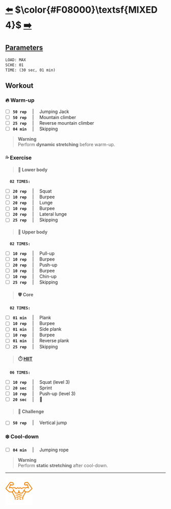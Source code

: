 # [:arrow_left:][prev] $\color{#F08000}\textsf{MIXED 4}$ [:arrow_right:][next]

## [Parameters]

```text
LOAD: MAX
SCHE: 01
TIME: (30 sec, 01 min)
```

## Workout

### :fire: Warm\-up

+ [ ] **`50 rep`** &emsp;\|&emsp; Jumping Jack
+ [ ] **`50 rep`** &emsp;\|&emsp; Mountain climber
+ [ ] **`25 rep`** &emsp;\|&emsp; Reverse mountain climber
+ [ ] **`04 min`** &emsp;\|&emsp; Skipping

> **Warning**  
> Perform **dynamic stretching** before warm\-up\.

### :sweat_drops: Exercise

> #### :leg: Lower body

&emsp;**`02 TIMES:`**

+ [ ] **`20 rep`** &emsp;\|&emsp; Squat
+ [ ] **`10 rep`** &emsp;\|&emsp; Burpee
+ [ ] **`20 rep`** &emsp;\|&emsp; Lunge
+ [ ] **`10 rep`** &emsp;\|&emsp; Burpee
+ [ ] **`20 rep`** &emsp;\|&emsp; Lateral lunge
+ [ ] **`25 rep`** &emsp;\|&emsp; Skipping

> #### :muscle: Upper body

&emsp;**`02 TIMES:`**

+ [ ] **`10 rep`** &emsp;\|&emsp; Pull\-up
+ [ ] **`10 rep`** &emsp;\|&emsp; Burpee
+ [ ] **`20 rep`** &emsp;\|&emsp; Push\-up
+ [ ] **`10 rep`** &emsp;\|&emsp; Burpee
+ [ ] **`10 rep`** &emsp;\|&emsp; Chin\-up
+ [ ] **`25 rep`** &emsp;\|&emsp; Skipping

> #### :shield: Core

&emsp;**`02 TIMES:`**

+ [ ] **`01 min`** &emsp;\|&emsp; Plank
+ [ ] **`10 rep`** &emsp;\|&emsp; Burpee
+ [ ] **`01 min`** &emsp;\|&emsp; Side plank
+ [ ] **`10 rep`** &emsp;\|&emsp; Burpee
+ [ ] **`01 min`** &emsp;\|&emsp; Reverse plank
+ [ ] **`25 rep`** &emsp;\|&emsp; Skipping

> #### :stopwatch: [HIIT][h]

&emsp;**`06 TIMES:`**

+ [ ] **`10 rep`** &emsp;\|&emsp; Squat \(level 3\)
+ [ ] **`20 sec`** &emsp;\|&emsp; Sprint
+ [ ] **`10 rep`** &emsp;\|&emsp; Push\-up \(level 3\)
+ [ ] **`20 sec`** &emsp;\|&emsp; :palm_tree:

> #### :triangular_flag_on_post: Challenge

+ [ ] **`50 rep`** &emsp;\|&emsp; Vertical jump

### :snowflake: Cool-down

+ [ ] **`04 min`** &emsp;\|&emsp; Jumping rope

> **Warning**  
> Perform **static stretching** after cool\-down\.

---

[![abs](../icons/six_pack_little.svg)](../training-1.md "Training 1")

<!-- predefined -->
[next]: rest.md "🌴"
[prev]: mixed-3.md "Mixed 3 module"

<!-- glossary -->
[h]: ../../glossary.md#h "H"

<!-- named -->
[parameters]: ../training-1.md#parameters "Parameters"
